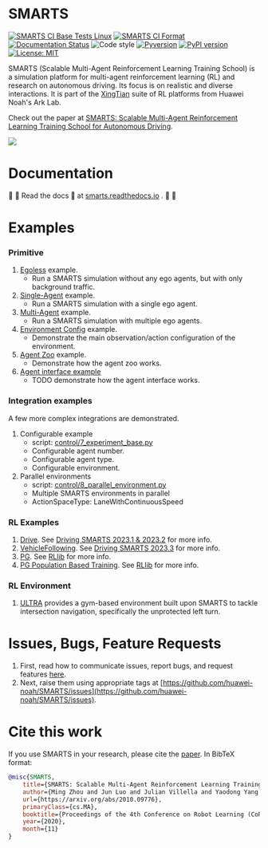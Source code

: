 # SMARTS
[![SMARTS CI Base Tests Linux](https://github.com/huawei-noah/SMARTS/actions/workflows/ci-base-tests-linux.yml/badge.svg?branch=master)](https://github.com/huawei-noah/SMARTS/actions/workflows/ci-base-tests-linux.yml?query=branch%3Amaster) 
[![SMARTS CI Format](https://github.com/huawei-noah/SMARTS/actions/workflows/ci-format.yml/badge.svg?branch=master)](https://github.com/huawei-noah/SMARTS/actions/workflows/ci-format.yml?query=branch%3Amaster)
[![Documentation Status](https://readthedocs.org/projects/smarts/badge/?version=latest)](https://smarts.readthedocs.io/en/latest/?badge=latest)
![Code style](https://img.shields.io/badge/code%20style-black-000000.svg) 
[![Pyversion](https://img.shields.io/pypi/pyversions/smarts.svg)](https://badge.fury.io/py/smarts)
[![PyPI version](https://badge.fury.io/py/smarts.svg)](https://badge.fury.io/py/smarts)
[![License: MIT](https://img.shields.io/badge/License-MIT-yellow.svg)](https://opensource.org/licenses/MIT)

SMARTS (Scalable Multi-Agent Reinforcement Learning Training School) is a simulation platform for multi-agent reinforcement learning (RL) and research on autonomous driving. Its focus is on realistic and diverse interactions. It is part of the [XingTian](https://github.com/huawei-noah/xingtian/) suite of RL platforms from Huawei Noah's Ark Lab.

Check out the paper at [SMARTS: Scalable Multi-Agent Reinforcement Learning Training School for Autonomous Driving](https://arxiv.org/abs/2010.09776).

![](docs/_static/smarts_envision.gif)

# Documentation
:rotating_light: :bell: Read the docs :notebook_with_decorative_cover: at [smarts.readthedocs.io](https://smarts.readthedocs.io/) . :bell: :rotating_light:

# Examples 
### Primitive
1. [Egoless](examples/1_egoless.py) example.
   + Run a SMARTS simulation without any ego agents, but with only background traffic.
1. [Single-Agent](examples/2_single_agent.py) example.
   + Run a SMARTS simulation with a single ego agent.
1. [Multi-Agent](examples/3_multi_agent.py) example.
   + Run a SMARTS simulation with multiple ego agents.
1. [Environment Config](examples/4_environment_config.py) example.
   + Demonstrate the main observation/action configuration of the environment.
1. [Agent Zoo](examples/5_agent_zoo.py) example.
   + Demonstrate how the agent zoo works.
1. [Agent interface example](examples/6_agent_interface.py)
   + TODO demonstrate how the agent interface works.

### Integration examples
A few more complex integrations are demonstrated.

1. Configurable example
   + script: [control/7_experiment_base.py](examples/control/7_experiment_base.py)
   + Configurable agent number.
   + Configurable agent type.
   + Configurable environment.
1. Parallel environments
   + script: [control/8_parallel_environment.py](examples/control/8_parallel_environment.py)
   + Multiple SMARTS environments in parallel
   + ActionSpaceType: LaneWithContinuousSpeed

### RL Examples
1. [Drive](examples/rl/drive). See [Driving SMARTS 2023.1 & 2023.2](https://smarts.readthedocs.io/en/latest/benchmarks/driving_smarts_2023_1.html) for more info.
1. [VehicleFollowing](examples/rl/platoon). See [Driving SMARTS 2023.3](https://smarts.readthedocs.io/en/latest/benchmarks/driving_smarts_2023_3.html) for more info.
1. [PG](examples/rl/rllib/pg_example.py). See [RLlib](https://smarts.readthedocs.io/en/latest/ecosystem/rllib.html) for more info.
1. [PG Population Based Training](examples/rl/rllib/pg_pbt_example.py). See [RLlib](https://smarts.readthedocs.io/en/latest/ecosystem/rllib.html) for more info.

### RL Environment
1. [ULTRA](https://github.com/smarts-project/smarts-project.rl/blob/master/ultra) provides a gym-based environment built upon SMARTS to tackle intersection navigation, specifically the unprotected left turn.

# Issues, Bugs, Feature Requests 
1. First, read how to communicate issues, report bugs, and request features [here](./docs/resources/contributing.rst#communication).
1. Next, raise them using appropriate tags at [https://github.com/huawei-noah/SMARTS/issues](https://github.com/huawei-noah/SMARTS/issues).

# Cite this work
If you use SMARTS in your research, please cite the [paper](https://arxiv.org/abs/2010.09776). In BibTeX format:

```bibtex
@misc{SMARTS,
    title={SMARTS: Scalable Multi-Agent Reinforcement Learning Training School for Autonomous Driving},
    author={Ming Zhou and Jun Luo and Julian Villella and Yaodong Yang and David Rusu and Jiayu Miao and Weinan Zhang and Montgomery Alban and Iman Fadakar and Zheng Chen and Aurora Chongxi Huang and Ying Wen and Kimia Hassanzadeh and Daniel Graves and Dong Chen and Zhengbang Zhu and Nhat Nguyen and Mohamed Elsayed and Kun Shao and Sanjeevan Ahilan and Baokuan Zhang and Jiannan Wu and Zhengang Fu and Kasra Rezaee and Peyman Yadmellat and Mohsen Rohani and Nicolas Perez Nieves and Yihan Ni and Seyedershad Banijamali and Alexander Cowen Rivers and Zheng Tian and Daniel Palenicek and Haitham bou Ammar and Hongbo Zhang and Wulong Liu and Jianye Hao and Jun Wang},
    url={https://arxiv.org/abs/2010.09776},
    primaryClass={cs.MA},
    booktitle={Proceedings of the 4th Conference on Robot Learning (CoRL)},
    year={2020},
    month={11}
}
```

